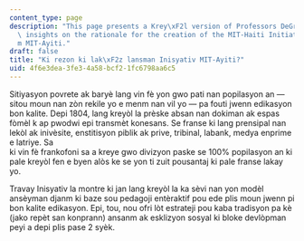```yaml
---
content_type: page
description: "This page presents a Krey\xF2l version of Professors DeGraff and Miller's\
  \ insights on the rationale for the creation of the MIT-Haiti Initiative and Platf\xF2\
  m MIT-Ayiti."
draft: false
title: "Ki rezon ki lak\xF2z lansman Inisyativ MIT-Ayiti?"
uid: 4f6e3dea-3fe3-4a58-bcf2-1fc6798aa6c5
---
```

Sitiyasyon povrete ak baryè lang vin fè yon gwo pati nan popilasyon an — sitou moun nan zòn rekile yo e menm nan vil yo — pa fouti jwenn edikasyon bon kalite. Depi 1804, lang kreyòl la prèske absan nan dokiman ak espas fòmèl k ap pwodwi epi transmèt konesans. Se franse ki lang prensipal nan lekòl ak inivèsite, enstitisyon piblik ak prive, tribinal, labank, medya enprime e latriye. Sa   
ki vin fè frankofoni sa a kreye gwo divizyon paske se 100% popilasyon an ki pale kreyòl fen e byen alòs ke se yon ti zuit pousantaj ki pale franse lakay yo.

Travay Inisyativ la montre ki jan lang kreyòl la ka sèvi nan yon modèl ansèyman djanm ki baze sou pedagoji entèraktif pou ede plis moun jwenn pi bon kalite edikasyon. Epi, tou, nou ofri lòt estrateji pou kaba tradisyon pa kè (jako repèt san konprann) ansanm ak esklizyon sosyal ki bloke devlòpman peyi a depi plis pase 2 syèk.